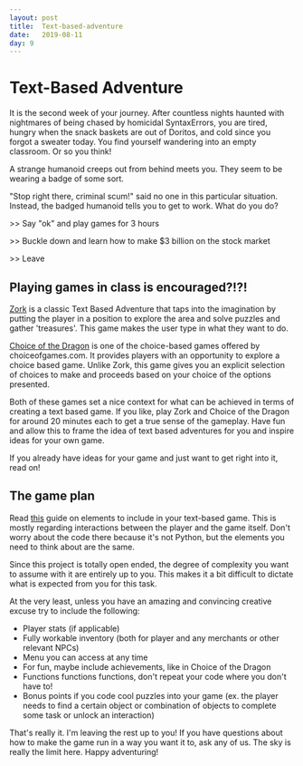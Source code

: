 ```yaml
---
layout: post
title:  Text-based-adventure
date:   2019-08-11
day: 9
---
```



# Text-Based Adventure

It is the second week of your journey. After countless nights haunted with nightmares of being chased by homicidal SyntaxErrors, you are tired, hungry when the snack baskets are out of Doritos, and cold since you forgot a sweater today. You find yourself wandering into an empty classroom. Or so you think! 

A strange humanoid creeps out from behind meets you. They seem to be wearing a badge of some sort.

"Stop right there, criminal scum!" said no one in this particular situation.
Instead, the badged humanoid tells you to get to work. What do you do?

\>> Say "ok" and play games for 3 hours

\>> Buckle down and learn how to make $3 billion on the stock market

\>> Leave

## Playing games in class is encouraged?!?!

[Zork](http://textadventures.co.uk/games/play/5zyoqrsugeopel3ffhz_vq) is a classic Text Based Adventure that taps into the imagination by putting the player in a position to explore the area and solve puzzles and gather 'treasures'. This game makes the user type in what they want to do. 

[Choice of the Dragon](https://www.choiceofgames.com/dragon/) is one of the choice-based games offered by choiceofgames.com.  It provides players with an opportunity to explore a choice based game. Unlike Zork, this game gives you an explicit selection of choices to make and proceeds based on your choice of the options presented.

Both of these games set a nice context for what can be achieved in terms of creating a text based game. If you like, play Zork and Choice of the Dragon for around 20 minutes each to get a true sense of the gameplay. Have fun and allow this to frame the idea of text based adventures for you and inspire ideas for your own game. 

If you already have ideas for your game and just want to get right into it, read on!


## The game plan

Read [this](https://levelskip.com/classic/Make-a-Text-Based-Game) guide on elements to include in your text-based game. This is mostly regarding interactions between the player and the game itself. Don't worry about the code there because it's not Python, but the elements you need to think about are the same.

Since this project is totally open ended, the degree of complexity you want to assume with it are entirely up to you. This makes it a bit difficult to dictate what is expected from you for this task. 

At the very least, unless you have an amazing and convincing creative excuse try to include the following:
- Player stats (if applicable)
- Fully workable inventory (both for player and any merchants or other relevant NPCs)
- Menu you can access at any time
- For fun, maybe include achievements, like in Choice of the Dragon
- Functions functions functions, don't repeat your code where you don't have to!
- Bonus points if you code cool puzzles into your game (ex. the player needs to find a certain object or combination of objects to complete some task or unlock an interaction)

That's really it. I'm leaving the rest up to you! If you have questions about how to make the game run in a way you want it to, ask any of us. The sky is really the limit here. Happy adventuring!


```python

```
